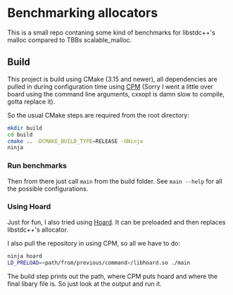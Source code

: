 
# Benchmarking allocators

This is a small repo contaning some kind of benchmarks for libstdc++'s malloc compared to
TBBs scalable_malloc.

## Build

This project is build using CMake (3.15 and newer), all dependencies are pulled in during configuration time using
[CPM](https://github.com/TheLartians/CPM.cmake) (Sorry I went a little over board using the command line arguments,
cxxopt is damn slow to compile, gotta replace it).

So the usual CMake steps are required from the root directory:

```bash
mkdir build 
cd build
cmake .. -DCMAKE_BUILD_TYPE=RELEASE -GNinja
ninja 
```

### Run benchmarks 

Then from there just call `main` from the build folder. See `main --help` for all the possible configurations.
 
### Using Hoard
 
Just for fun, I also tried using [Hoard](https://github.com/emeryberger/Hoard). It can be preloaded and then replaces
libstdc++'s allocator.

I also pull the repository in using CPM, so all we have to do:

```bash
ninja hoard
LD_PRELOAD=<path/from/previous/command>/libhoard.so ./main 
```

The build step prints out the path, where CPM puts hoard and where the final libary file is. So just look at the output
and run it.
